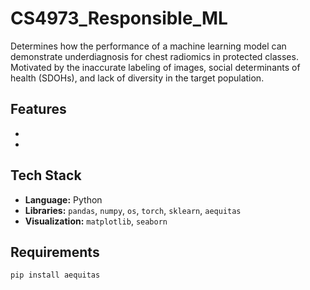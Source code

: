 # CS4973_Responsible_ML
Determines how the performance of a machine learning model can demonstrate underdiagnosis for chest radiomics in protected classes. Motivated by the inaccurate labeling of images, social determinants of health (SDOHs), and lack of diversity in the target population.

## Features
*
*

## Tech Stack
* **Language:** Python  
* **Libraries:** `pandas`, `numpy`, `os`, `torch`, `sklearn`, `aequitas`
* **Visualization:** `matplotlib`, `seaborn`
  
## Requirements

```
pip install aequitas
```

